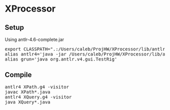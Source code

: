 # XProcessor

## Setup

Using antlr-4.6-complete.jar

<pre>
export CLASSPATH=".:/Users/caleb/ProjHW/XProcessor/lib/antlr-4.6-complete.jar:$CLASSPATH"
alias antlr4='java -jar /Users/caleb/ProjHW/XProcessor/lib/antlr-4.6-complete.jar'
alias grun='java org.antlr.v4.gui.TestRig'
</pre>

## Compile

<pre>
antlr4 XPath.g4 -visitor
javac XPath*.java
antlr4 XQuery.g4 -visitor
java XQuery*.java
</pre>